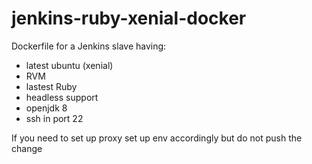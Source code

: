 # jenkins-ruby-xenial-docker
Dockerfile for a Jenkins slave having:

* latest ubuntu (xenial)
* RVM
* lastest Ruby
* headless support
* openjdk 8
* ssh in port 22

If you need to set up proxy set up env accordingly but do not push the change
